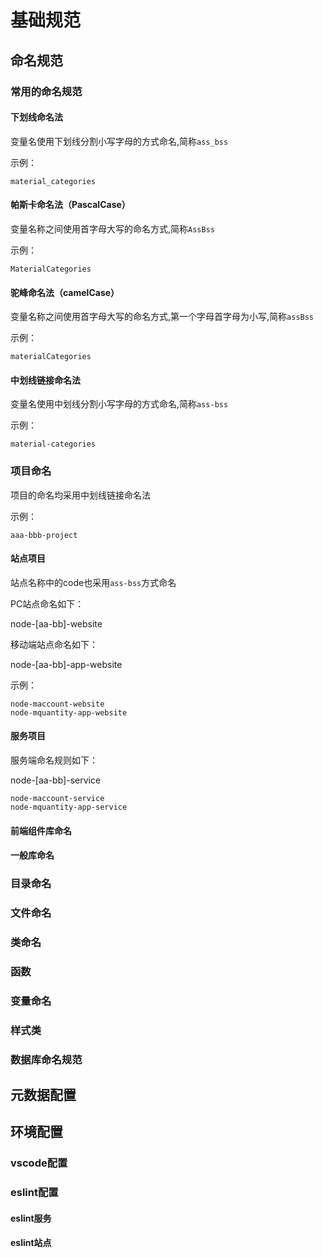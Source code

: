 #  基础规范


## 命名规范

### 常用的命名规范

#### 下划线命名法

变量名使用下划线分割小写字母的方式命名,简称`ass_bss`

示例：
```
material_categories
```
#### 帕斯卡命名法（PascalCase）

变量名称之间使用首字母大写的命名方式,简称`AssBss`

示例：
```
MaterialCategories
```
#### 驼峰命名法（camelCase）


变量名称之间使用首字母大写的命名方式,第一个字母首字母为小写,简称`assBss`

示例：
```
materialCategories
```

#### 中划线链接命名法

变量名使用中划线分割小写字母的方式命名,简称`ass-bss`

示例：
```
material-categories
```
### 项目命名

项目的命名均采用中划线链接命名法

示例：

```
aaa-bbb-project
```

#### 站点项目

站点名称中的code也采用`ass-bss`方式命名

PC站点命名如下：  

node-[aa-bb]-website  

移动端站点命名如下：  

node-[aa-bb]-app-website 

示例：

```
node-maccount-website 
node-mquantity-app-website 

```

#### 服务项目

服务端命名规则如下：

node-[aa-bb]-service

```
node-maccount-service
node-mquantity-app-service 
```

#### 前端组件库命名

#### 一般库命名



### 目录命名

### 文件命名

### 类命名

### 函数

### 变量命名

### 样式类


### 数据库命名规范


## 元数据配置


## 环境配置

### vscode配置

### eslint配置

#### eslint服务

#### eslint站点






